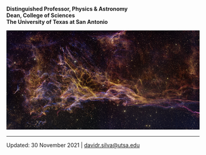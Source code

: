 **Distinguished Professor, Physics & Astronomy**  
**Dean, College of Sciences**  
**The University of Texas at San Antonio**

![Cygnus Veil](/assets/img/veil-1000.jpg)

***
Updated: 30 November 2021 | [davidr.silva@utsa.edu](mailto:davidr.silva@utsa.edu)

<!---

TODO, One pager
* Link to CV
*
* About (page?)
* Research interests (page?)
* Technical Interests (page?)
* Activities (page?)
* Social media (LinkedIn, Twitter)

-->
